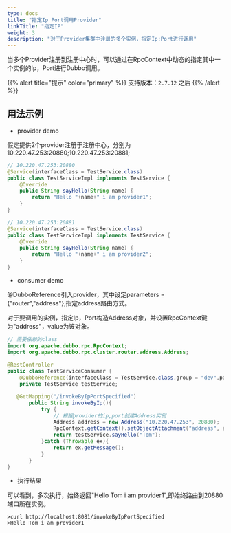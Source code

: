 ```yaml
---
type: docs
title: "指定Ip Port调用Provider"
linkTitle: "指定IP"
weight: 3
description: "对于Provider集群中注册的多个实例，指定Ip:Port进行调用"
---
```


当多个Provider注册到注册中心时，可以通过在RpcContext中动态的指定其中一个实例的Ip，Port进行Dubbo调用。

{{% alert title="提示" color="primary" %}}
支持版本：`2.7.12` 之后
{{% /alert %}}

## 用法示例

- provider demo

假定提供2个provider注册于注册中心，分别为10.220.47.253:20880;10.220.47.253:20881;

```java
// 10.220.47.253:20880
@Service(interfaceClass = TestService.class)
public class TestServiceImpl implements TestService {
    @Override
    public String sayHello(String name) {
        return "Hello "+name+" i am provider1";
    }
}

// 10.220.47.253:20881
@Service(interfaceClass = TestService.class)
public class TestServiceImpl implements TestService {
    @Override
    public String sayHello(String name) {
        return "Hello "+name+" i am provider2";
    }
}
```

- consumer demo

@DubboReference引入provider，其中设定parameters = {"router","address"},指定address路由方式。

对于要调用的实例，指定Ip，Port构造Address对象，并设置RpcContext键为"address"，value为该对象。

```java
// 需要依赖的class
import org.apache.dubbo.rpc.RpcContext;
import org.apache.dubbo.rpc.cluster.router.address.Address;
    
@RestController
public class TestServiceConsumer {
    @DubboReference(interfaceClass = TestService.class,group = "dev",parameters = {"router","address"})
    private TestService testService;

   @GetMapping("/invokeByIpPortSpecified")
       public String invokeByIp(){
           try {
               // 根据provider的ip,port创建Address实例
               Address address = new Address("10.220.47.253", 20880);
               RpcContext.getContext().setObjectAttachment("address", address);
               return testService.sayHello("Tom");
           }catch (Throwable ex){
               return ex.getMessage();
           }
       }
}
```

- 执行结果

可以看到，多次执行，始终返回"Hello Tom i am provider1",即始终路由到20880端口所在实例。

```
>curl http://localhost:8081/invokeByIpPortSpecified
>Hello Tom i am provider1             
```